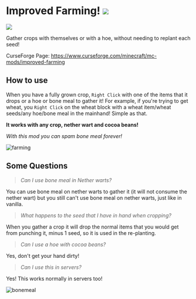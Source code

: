 # Improved Farming! ![](http://cf.way2muchnoise.eu/full_improved-farming_downloads.svg) 
![](http://cf.way2muchnoise.eu/versions/improved-farming.svg)

Gather crops with themselves or with a hoe, without needing to replant each seed!

CurseForge Page: https://www.curseforge.com/minecraft/mc-mods/improved-farming

## How to use
When you have a fully grown crop, `Right Click` with one of the items that it drops or a hoe or bone meal to gather it! For example, if you're trying to get wheat, you `Right Click` on the wheat block with a wheat item/wheat seeds/any hoe/bone meal in the mainhand! Simple as that.

__It works with any crop, nether wart and cocoa beans!__

_With this mod you can spam bone meal forever!_

![farming](https://user-images.githubusercontent.com/19254233/195893027-6757b4d0-5e2b-46d5-b5fb-3b7196dfb6c4.gif)

## Some Questions

> *Can I use bone meal in Nether warts?*

You can use bone meal on nether warts to gather it (it will not consume the nether wart) but you still can't use bone meal on nether warts, just like in vanilla.

> *What happens to the seed that I have in hand when cropping?*

When you gather a crop it will drop the normal items that you would get from punching it, minus 1 seed, so it is used in the re-planting.

> *Can I use a hoe with cocoa beans?*

Yes, don't get your hand dirty!

> *Can I use this in servers?*

Yes! This works normally in servers too!

![bonemeal](https://user-images.githubusercontent.com/19254233/195892784-335912fe-3e43-46ed-8f03-d5db19042eeb.gif)
